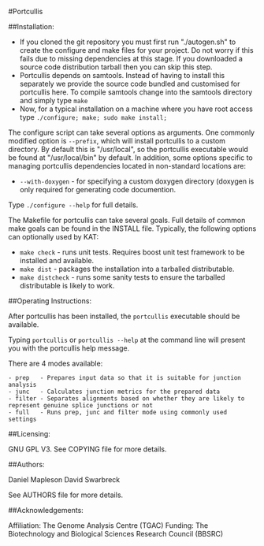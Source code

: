 
#Portcullis



##Installation:

  - If you cloned the git repository you must first run "./autogen.sh" to create the configure and make files for your project.  Do not worry if this fails due to missing dependencies at this stage.  If you downloaded a source code distribution tarball then you can skip this step.
  - Portcullis depends on samtools.  Instead of having to install this separately we provide the source code bundled and customised for portcullis here.  To compile samtools change into the samtools directory and simply type ```make```
  - Now, for a typical installation on a machine where you have root access type ```./configure; make; sudo make install;```

The configure script can take several options as arguments.  One commonly modified option is ```--prefix```, which will install portcullis to a custom directory.  By default this is "/usr/local", so the portcullis executable would be found at "/usr/local/bin" by default.  In addition, some options specific to managing portcullis dependencies located in non-standard locations are:

  - ```--with-doxygen``` - for specifying a custom doxygen directory (doxygen is only required for generating code documention.

Type ```./configure --help``` for full details.

The Makefile for portcullis can take several goals.  Full details of common make goals can be found in the INSTALL file.  Typically, the following options can optionally used by KAT:

  - ```make check``` - runs unit tests.  Requires boost unit test framework to be installed and available.
  - ```make dist``` - packages the installation into a tarballed distributable.
  - ```make distcheck``` - runs some sanity tests to ensure the tarballed distributable is likely to work.


##Operating Instructions:

After portcullis has been installed, the `portcullis` executable should be available.

Typing `portcullis` or `portcullis --help` at the command line will present you with the portcullis help message.

There are 4 modes available:

    - prep   - Prepares input data so that it is suitable for junction analysis
    - junc   - Calculates junction metrics for the prepared data
    - filter - Separates alignments based on whether they are likely to represent genuine splice junctions or not
    - full   - Runs prep, junc and filter mode using commonly used settings




##Licensing:

GNU GPL V3.  See COPYING file for more details.


##Authors:

Daniel Mapleson
David Swarbreck

See AUTHORS file for more details.


##Acknowledgements:

Affiliation: The Genome Analysis Centre (TGAC)
Funding: The Biotechnology and Biological Sciences Research Council (BBSRC)
